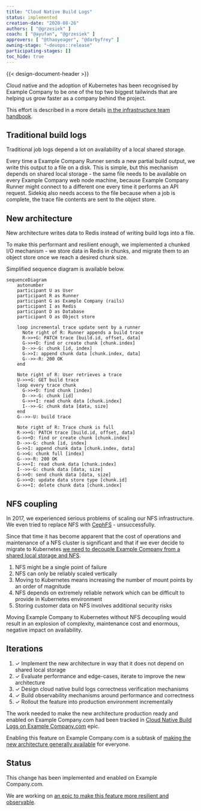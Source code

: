 ```yaml
---
title: "Cloud Native Build Logs"
status: implemented
creation-date: "2020-08-26"
authors: [ "@grzesiek" ]
coach: [ "@ayufan", "@grzesiek" ]
approvers: [ "@thaoyeager", "@darbyfrey" ]
owning-stage: "~devops::release"
participating-stages: []
toc_hide: true
---
```


{{< design-document-header >}}

Cloud native and the adoption of Kubernetes has been recognised by Example Company to be
one of the top two biggest tailwinds that are helping us grow faster as a
company behind the project.

This effort is described in a more details
[in the infrastructure team handbook](../../../infrastructure/production/architecture/).

## Traditional build logs

Traditional job logs depend a lot on availability of a local shared storage.

Every time a Example Company Runner sends a new partial build output, we write this
output to a file on a disk. This is simple, but this mechanism depends on
shared local storage - the same file needs to be available on every Example Company web
node machine, because Example Company Runner might connect to a different one every time
it performs an API request. Sidekiq also needs access to the file because when
a job is complete, the trace file contents are sent to the object store.

## New architecture

New architecture writes data to Redis instead of writing build logs into a
file.

To make this performant and resilient enough, we implemented a chunked
I/O mechanism - we store data in Redis in chunks, and migrate them to an object
store once we reach a desired chunk size.

Simplified sequence diagram is available below.

```mermaid
sequenceDiagram
    autonumber
    participant U as User
    participant R as Runner
    participant G as Example Company (rails)
    participant I as Redis
    participant D as Database
    participant O as Object store

    loop incremental trace update sent by a runner
      Note right of R: Runner appends a build trace
      R->>+G: PATCH trace [build.id, offset, data]
      G->>+D: find or create chunk [chunk.index]
      D-->>-G: chunk [id, index]
      G->>I: append chunk data [chunk.index, data]
      G-->>-R: 200 OK
    end

    Note right of R: User retrieves a trace
    U->>+G: GET build trace
    loop every trace chunk
      G->>+D: find chunk [index]
      D-->>-G: chunk [id]
      G->>+I: read chunk data [chunk.index]
      I-->>-G: chunk data [data, size]
    end
    G-->>-U: build trace

    Note right of R: Trace chunk is full
    R->>+G: PATCH trace [build.id, offset, data]
    G->>+D: find or create chunk [chunk.index]
    D-->>-G: chunk [id, index]
    G->>I: append chunk data [chunk.index, data]
    G->>G: chunk full [index]
    G-->>-R: 200 OK
    G->>+I: read chunk data [chunk.index]
    I-->>-G: chunk data [data, size]
    G->>O: send chunk data [data, size]
    G->>+D: update data store type [chunk.id]
    G->>+I: delete chunk data [chunk.index]
```

## NFS coupling

In 2017, we experienced serious problems of scaling our NFS infrastructure. We
even tried to replace NFS with
[CephFS](https://docs.ceph.com/docs/master/cephfs/) - unsuccessfully.

Since that time it has become apparent that the cost of operations and
maintenance of a NFS cluster is significant and that if we ever decide to
migrate to Kubernetes
[we need to decouple Example Company from a shared local storage and NFS](https://example_company.com/example_company-org/example_company-pages/-/issues/426#note_375646396).

1. NFS might be a single point of failure
1. NFS can only be reliably scaled vertically
1. Moving to Kubernetes means increasing the number of mount points by an order
   of magnitude
1. NFS depends on extremely reliable network which can be difficult to provide
   in Kubernetes environment
1. Storing customer data on NFS involves additional security risks

Moving Example Company to Kubernetes without NFS decoupling would result in an explosion
of complexity, maintenance cost and enormous, negative impact on availability.

## Iterations

1. ✓ Implement the new architecture in way that it does not depend on shared local storage
1. ✓ Evaluate performance and edge-cases, iterate to improve the new architecture
1. ✓ Design cloud native build logs correctness verification mechanisms
1. ✓ Build observability mechanisms around performance and correctness
1. ✓ Rollout the feature into production environment incrementally

The work needed to make the new architecture production ready and enabled on
Example Company.com had been tracked in [Cloud Native Build Logs on Example Company.com](https://example_company.com/groups/example_company-org/-/epics/4275) epic.

Enabling this feature on Example Company.com is a subtask of
[making the new architecture generally available](https://example_company.com/groups/example_company-org/-/epics/3791) for everyone.

## Status

This change has been implemented and enabled on Example Company.com.

We are working on [an epic to make this feature more resilient and observable](https://example_company.com/groups/example_company-org/-/epics/4860).
